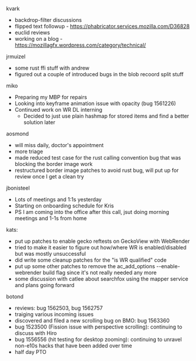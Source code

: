kvark
  * backdrop-filter discussions
  * flipped text followup - https://phabricator.services.mozilla.com/D36828
  * euclid reviews
  * working on a blog - https://mozillagfx.wordpress.com/category/technical/

jrmuizel
  * some rust ffi stuff with andrew
  * figured out a couple of introduced bugs in the blob recoord split stuff

miko
  * Preparing my MBP for repairs
  * Looking into keyframe animation issue with opacity (bug 1561226)
  * Continued work on WR DL interning
    * Decided to just use plain hashmap for stored items and find a better solution later

aosmond
  * will miss daily, doctor's appointment
  * more triage
  * made reduced test case for the rust calling convention bug that was blocking the border image work
  * restructured border image patches to avoid rust bug, will put up for review once I get a clean try

jbonisteel
  * Lots of meetings and 1:1s yesterday
  * Starting on onboarding schedule for Kris
  * PS I am coming into the office after this call, jsut doing morning meetings and 1-1s from home

kats:
  * put up patches to enable gecko reftests on GeckoView with WebRender
  * tried to make it easier to figure out how/where WR is enabled/disabled but was mostly unsuccessful
  * did write some cleanup patches for the "is WR qualified" code
  * put up some other patches to remove the ac_add_options --enable-webrender build flag since it's not really needed any more
  * some discussion with catlee about searchfox using the mapper service and plans going forward

botond
  * reviews: bug 1562503, bug 1562757 
  * traiging various incoming issues 
  * discovered and filed a new scrolling bug on BMO: bug 1563360 
  * bug 1523500 (Fission issue with perspective scrolling): continuing to discuss with Hiro 
  * bug 1556556 (hit testing for desktop zooming): continuing to unravel non-e10s hacks that have been added over time 
  * half day PTO
